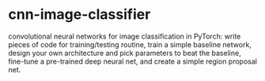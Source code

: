 # cnn-image-classifier
convolutional neural networks for image classification in PyTorch: write pieces of code for training/testing routine, train a simple baseline network, design your own architecture and pick parameters to beat the baseline, fine-tune a pre-trained deep neural net, and create a simple region proposal net.
